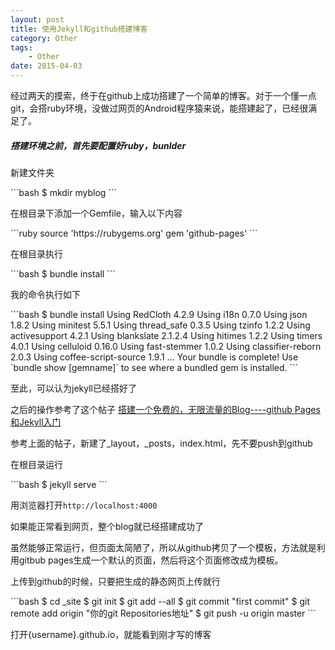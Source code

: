 ```yaml
---
layout: post
title: 使用Jekyll和github搭建博客
category: Other
tags: 
    - Other
date: 2015-04-03
---
```

<p>经过两天的摸索，终于在github上成功搭建了一个简单的博客。对于一个懂一点git，会搭ruby环境，没做过网页的Android程序猿来说，能搭建起了，已经很满足了。</p>

<h5>搭建环境之前，首先要配置好ruby，bunlder</h5>

<p>新建文件夹</p>
```bash
$ mkdir myblog
```

<p>在根目录下添加一个Gemfile，输入以下内容</p>
```ruby
source 'https://rubygems.org'
gem 'github-pages'
```

<p>在根目录执行</p>
```bash
$ bundle install
```

<p>我的命令执行如下</p>
```bash
$ bundle install
Using RedCloth 4.2.9
Using i18n 0.7.0
Using json 1.8.2
Using minitest 5.5.1
Using thread_safe 0.3.5
Using tzinfo 1.2.2
Using activesupport 4.2.1
Using blankslate 2.1.2.4
Using hitimes 1.2.2
Using timers 4.0.1
Using celluloid 0.16.0
Using fast-stemmer 1.0.2
Using classifier-reborn 2.0.3
Using coffee-script-source 1.9.1
...
Your bundle is complete!
Use `bundle show [gemname]` to see where a bundled gem is installed.
```

<p>至此，可以认为jekyll已经搭好了</p>

<p>之后的操作参考了这个帖子 <a href="http://www.ruanyifeng.com/blog/2012/08/blogging_with_jekyll.html">搭建一个免费的，无限流量的Blog----github Pages和Jekyll入门</a></p>
<p>参考上面的帖子，新建了_layout，_posts，index.html，先不要push到github</p>
<p>在根目录运行</p>
```bash
$ jekyll serve
```
<p>用浏览器打开<code>http://localhost:4000</code></p>
<p>如果能正常看到网页，整个blog就已经搭建成功了</p>
<p>虽然能够正常运行，但页面太简陋了，所以从github拷贝了一个模板，方法就是利用gitbub pages生成一个默认的页面，然后将这个页面修改成为模板。</p>

<p>上传到github的时候，只要把生成的静态网页上传就行</p>
```bash
$ cd _site
$ git init
$ git add --all
$ git commit "first commit"
$ git remote add origin "你的git Repositories地址"
$ git push -u origin master
```

<p>打开{username}.github.io，就能看到刚才写的博客</p>




